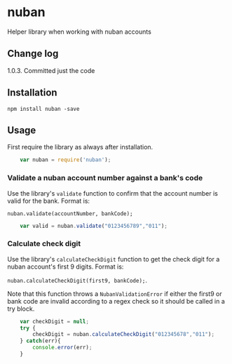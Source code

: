 # nuban
Helper library when working with nuban accounts

## Change log
1.0.3. Committed just the code

## Installation
```terminal
npm install nuban -save
```

## Usage

First require the library as always after installation.

```javascript
    var nuban = require('nuban');
```

### Validate a nuban account number against a bank's code

Use the library's `validate` function to confirm that the account number is valid for the bank. Format
is:

`nuban.validate(accountNumber, bankCode);`


```javascript
    var valid = nuban.validate("0123456789","011");
```

### Calculate check digit

Use the library's `calculateCheckDigit` function to get the check digit for a nuban account's first 9 digits.
Format is:

`nuban.calculateCheckDigit(first9, bankCode);`.


Note that this function throws a `NubanValidationError` if either the first9 or bank code are invalid according to a
regex check so it should be called in a try block.

```javascript
    var checkDigit = null;
    try {
        checkDigit = nuban.calculateCheckDigit("012345678","011");
    } catch(err){
        console.error(err);
    }
```
